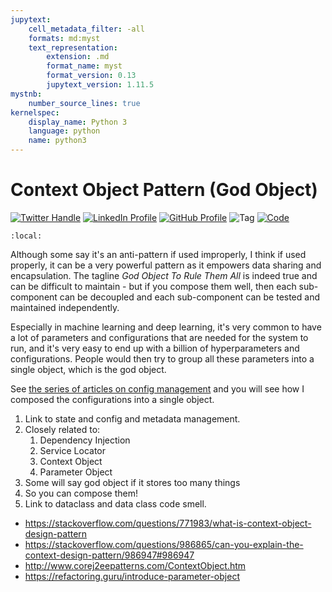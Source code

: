 ```yaml
---
jupytext:
    cell_metadata_filter: -all
    formats: md:myst
    text_representation:
        extension: .md
        format_name: myst
        format_version: 0.13
        jupytext_version: 1.11.5
mystnb:
    number_source_lines: true
kernelspec:
    display_name: Python 3
    language: python
    name: python3
---
```


# Context Object Pattern (God Object)

[![Twitter Handle](https://img.shields.io/badge/Twitter-@gaohongnan-blue?style=social&logo=twitter)](https://twitter.com/gaohongnan)
[![LinkedIn Profile](https://img.shields.io/badge/@gaohongnan-blue?style=social&logo=linkedin)](https://linkedin.com/in/gao-hongnan)
[![GitHub Profile](https://img.shields.io/badge/GitHub-gao--hongnan-lightgrey?style=social&logo=github)](https://github.com/gao-hongnan)
![Tag](https://img.shields.io/badge/Tag-Organized_Chaos-orange)
[![Code](https://img.shields.io/badge/View-Code-blue?style=flat-square&logo=github)](https://github.com/gao-hongnan/omniverse/blob/288357646b8e4043d0b0a81c8b6b6c600fbd2efd/omnixamples/software_engineering/design_patterns/named_constructor/from_classmethod.py)

```{contents}
:local:
```

Although some say it's an anti-pattern if used improperly, I think if used
properly, it can be a very powerful pattern as it empowers data sharing and
encapsulation. The tagline _God Object To Rule Them All_ is indeed true and can
be difficult to maintain - but if you compose them well, then each sub-component
can be decoupled and each sub-component can be tested and maintained
independently.

Especially in machine learning and deep learning, it's very common to have a lot
of parameters and configurations that are needed for the system to run, and it's
very easy to end up with a billion of hyperparameters and configurations. People
would then try to group all these parameters into a single object, which is the
god object.

See
[the series of articles on config management](../config_management/concept.md)
and you will see how I composed the configurations into a single object.

1. Link to state and config and metadata management.
2. Closely related to:
    1. Dependency Injection
    2. Service Locator
    3. Context Object
    4. Parameter Object
3. Some will say god object if it stores too many things
4. So you can compose them!
5. Link to dataclass and data class code smell.

-   https://stackoverflow.com/questions/771983/what-is-context-object-design-pattern
-   https://stackoverflow.com/questions/986865/can-you-explain-the-context-design-pattern/986947#986947
-   http://www.corej2eepatterns.com/ContextObject.htm
-   https://refactoring.guru/introduce-parameter-object
